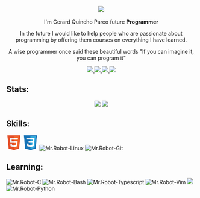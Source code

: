 <p align="center">

  <img src="https://th.bing.com/th/id/R.0f42b0bd89768abe59a41a2caf11b058?rik=iz3b%2fEDZaJO3BA&riu=http%3a%2f%2fimg13.deviantart.net%2f279d%2fi%2f2015%2f238%2fc%2f6%2fmr__robot_fsociety_mask_by_joegrady-d977wu2.jpg&ehk=NbFr9pjtz%2fIi%2b%2bebT08MW%2f9oLv6Dki7C3WMZ8DiXp3E%3d&risl=&pid=ImgRaw&r=0" with="300" height="300" padding="auto" border="radius">

  <p align="center">I'm Gerard Quincho Parco future <strong>Programmer</strong>

<p align="center">In the future I would like to help people who are passionate about programming by offering them courses on everything I have learned.</p>
<p align="center">A wise programmer once said these beautiful words "If you can imagine it, you can program it"</p>


<div align="center">
  <a href="https://twitter.com/AGerardQuincho" target="_blank">
    <img height="32" src="https://img.shields.io/badge/Twitter-1DA1F2?style=for-the-badge&logo=twitter&logoColor=white">
  </a>
  <a href="https://www.instagram.com/alexandergerardquinchoparco/" target="_blank">
    <img height="32" src="https://img.shields.io/badge/-Instagram-%23E4405F?style=for-the-badge&logo=instagram&logoColor=white" target="_blank">
  </a>
  <a href="https://www.linkedin.com/in/a-gerard-quincho-parco-b3a99b239/" target="_blank">
    <img height="32" src="https://img.shields.io/badge/-LinkedIn-%230077B5?style=for-the-badge&logo=linkedin&logoColor=white" target="_blank">
  </a>
  <a href="https://medium.com/@gerardqp14" target="_blank">
    <img height="32" src="https://img.shields.io/badge/Medium-12100E?style=for-the-badge&logo=medium&logoColor=white" target="_blank">
  </a>
</div>

<h2>Stats:</h2>
<div align="center">
  <img height="180em" src="https://github-readme-stats.vercel.app/api?username=agerard14&show_icons=true&theme=tokyonight">
  <img height="180em" src="https://github-readme-stats.vercel.app/api/top-langs/?username=agerard14&layout=compact&theme=tokyonight">
</div>

<h2>Skills:</h2>
<div>
  <img alt="Mr.Robot-HTML" height="40" src="https://raw.githubusercontent.com/devicons/devicon/master/icons/html5/html5-original.svg">
  <img alt="Mr.Robot-CSS" height="40" src="https://raw.githubusercontent.com/devicons/devicon/master/icons/css3/css3-original.svg">
  <img alt="Mr.Robot-Linux" height="40" src="https://cdn.jsdelivr.net/gh/devicons/devicon/icons/linux/linux-original.svg">
  <img alt="Mr.Robot-Git" height="40" src="https://cdn.jsdelivr.net/gh/devicons/devicon/icons/git/git-original.svg">
</div>

<h2>Learning:</h2>
<div>
  <img alt="Mr.Robot-C" height="40" src="https://cdn.jsdelivr.net/gh/devicons/devicon/icons/c/c-original.svg">
  <img alt="Mr.Robot-Bash" height="40" src="https://upload.wikimedia.org/wikipedia/commons/4/4b/Bash_Logo_Colored.svg">
  <img alt="Mr.Robot-Typescript" height="40" src="https://cdn.jsdelivr.net/gh/devicons/devicon/icons/typescript/typescript-original.svg">
  <img alt="Mr.Robot-Vim" height="40" src="https://www.iconattitude.com/icons/open_icon_library/apps/png/256/vim-4.png">
  <img alt"Mr.Robot-JavaScript" height="40" src="https://img2.gratispng.com/20180720/pjj/kisspng-javascript-logo-html-clip-art-javascript-logo-5b5188b16dbcd8.5939232615320700654495.jpg">
  <img alt="Mr.Robot-Python" height="40" src="https://th.bing.com/th/id/R.b1c66d2b33344feb0f619c5804026f44?rik=Z1uP%2bdIli64kfg&pid=ImgRaw&r=0">
</div>
